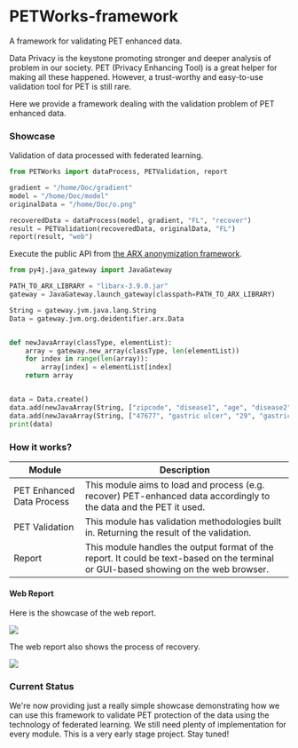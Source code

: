 # PETWorks-framework

A framework for validating PET enhanced data.

Data Privacy is the keystone promoting stronger and deeper analysis of problem in our society. PET (Privacy Enhancing Tool) is a great helper for making all these happened. However, a trust-worthy and easy-to-use validation tool for PET is still rare. 

Here we provide a framework dealing with the validation problem of PET enhanced data.

### Showcase
Validation of data processed with federated learning.

```python
from PETWorks import dataProcess, PETValidation, report

gradient = "/home/Doc/gradient"
model = "/home/Doc/model"
originalData = "/home/Doc/o.png"

recoveredData = dataProcess(model, gradient, "FL", "recover")
result = PETValidation(recoveredData, originalData, "FL")
report(result, "web")
```

Execute the public API from [the ARX anonymization framework](https://github.com/arx-deidentifier/arx).

```python
from py4j.java_gateway import JavaGateway

PATH_TO_ARX_LIBRARY = "libarx-3.9.0.jar"
gateway = JavaGateway.launch_gateway(classpath=PATH_TO_ARX_LIBRARY)

String = gateway.jvm.java.lang.String
Data = gateway.jvm.org.deidentifier.arx.Data


def newJavaArray(classType, elementList):
    array = gateway.new_array(classType, len(elementList))
    for index in range(len(array)):
        array[index] = elementList[index]
    return array


data = Data.create()
data.add(newJavaArray(String, ["zipcode", "disease1", "age", "disease2"]))
data.add(newJavaArray(String, ["47677", "gastric ulcer", "29", "gastric ulcer"]))
print(data)

```

### How it works?
| Module                    | Description                                                                                                                           |
|---------------------------|---------------------------------------------------------------------------------------------------------------------------------------|
| PET Enhanced Data Process | This module aims to load and process (e.g. recover) PET-enhanced data accordingly to the data and the PET it used.                    |                                                                                                                                       |
| PET Validation            | This module has validation methodologies built in. Returning the result of the validation.                                            |
| Report                    | This module handles the output format of the report.  It could be text-based on the terminal or GUI-based showing on the web browser. |

#### Web Report

Here is the showcase of the web report.

![](https://i.imgur.com/p9wE8BP.png)

The web report also shows the process of recovery.

![](https://i.imgur.com/tCtVqBu.png)

### Current Status
We're now providing just a really simple showcase demonstrating how we can use this framework to validate PET protection of the data using the technology of federated learning. We still need plenty of implementation for every module. This is a very early stage project. Stay tuned!  
